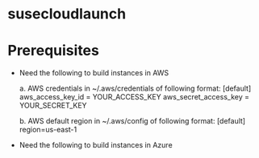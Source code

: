 # susecloudlaunch

# Prerequisites
- Need the following to build instances in AWS

    a. AWS credentials in ~/.aws/credentials of following format:
        [default]
        aws_access_key_id = YOUR_ACCESS_KEY
        aws_secret_access_key = YOUR_SECRET_KEY

    b. AWS default region in ~/.aws/config of following format:
        [default]
        region=us-east-1


- Need the following to build instances in Azure